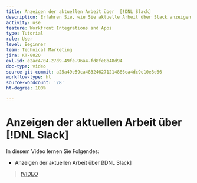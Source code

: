 ```yaml
---
title: Anzeigen der aktuellen Arbeit über  [!DNL Slack]
description: Erfahren Sie, wie Sie aktuelle Arbeit über Slack anzeigen können
activity: use
feature: Workfront Integrations and Apps
type: Tutorial
role: User
level: Beginner
team: Technical Marketing
jira: KT-8820
exl-id: e2ac4704-27d9-49fe-96a4-fd8fe8b48d94
doc-type: video
source-git-commit: a25a49e59ca483246271214886ea4dc9c10e8d66
workflow-type: ht
source-wordcount: '28'
ht-degree: 100%

---
```


# Anzeigen der aktuellen Arbeit über [!DNL Slack]

In diesem Video lernen Sie Folgendes:

* Anzeigen der aktuellen Arbeit über [!DNL Slack]

>[!VIDEO](https://video.tv.adobe.com/v/335120/?quality=12&learn=on)
